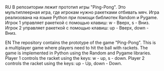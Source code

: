 RU
В репозитории лежит прототип игры "Ping-Pong". Это мультиплеерная игра, где игрокам нужно ракетками отбивать мяч.
Игра реализована на языке Python при помощи библиотек Random и Pygame.
Игрок 1 управляет ракеткой с помощью клавиш: w - Вверх, s - Вниз.
Игрок 2 управляет ракеткой с помощью клавиш: up - Вверх, down - Вниз.

EN
The repository contains the prototype of the game "Ping-Pong". This is a multiplayer game where players need to hit the ball with rackets.
The game is implemented in Python using the Random and Pygame libraries.
Player 1 controls the racket using the keys: w - up, s - down.
Player 2 controls the racket using the keys: up - Up, down - Down.

